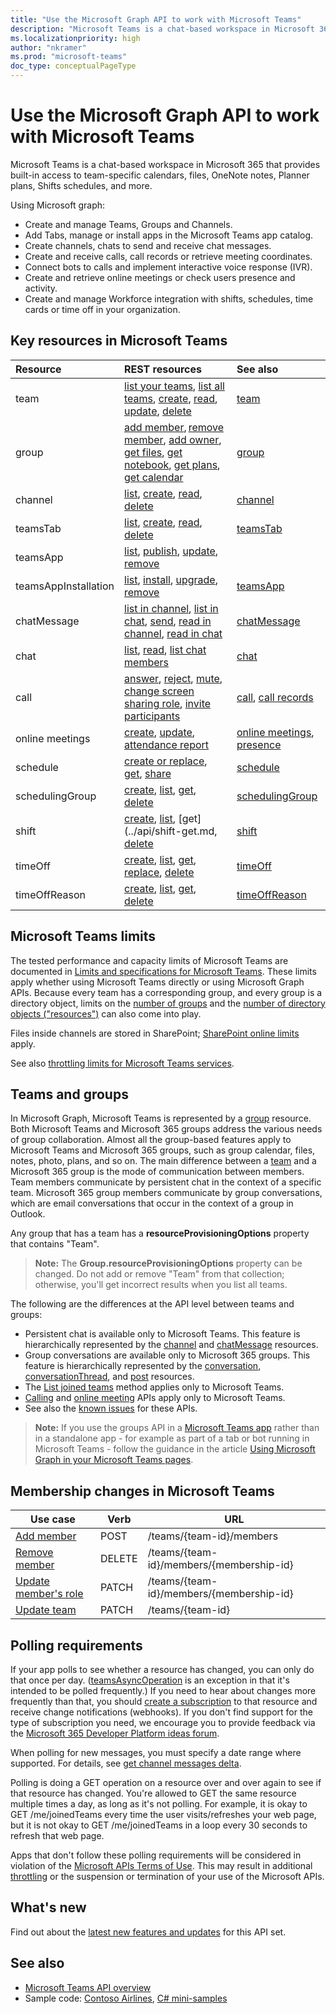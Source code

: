 ```yaml
---
title: "Use the Microsoft Graph API to work with Microsoft Teams"
description: "Microsoft Teams is a chat-based workspace in Microsoft 365 that provides built-in access to team-specific calendars, files, OneNote notes, Planner plans, and more."
ms.localizationpriority: high
author: "nkramer"
ms.prod: "microsoft-teams"
doc_type: conceptualPageType
---
```


# Use the Microsoft Graph API to work with Microsoft Teams

Microsoft Teams is a chat-based workspace in Microsoft 365 that provides built-in access to team-specific calendars, files, OneNote notes, Planner plans, Shifts schedules, and more.

Using Microsoft graph:

- Create and manage Teams, Groups and Channels.
- Add Tabs, manage or install apps in the Microsoft Teams app catalog.
- Create channels, chats to send and receive chat messages. 
- Create and receive calls, call records or retrieve meeting coordinates.
- Connect bots to calls and implement interactive voice response (IVR).
- Create and retrieve online meetings or check users presence and activity.
- Create and manage Workforce integration with shifts, schedules, time cards or time off in your organization. 



## Key resources in Microsoft Teams

| Resource | REST resources | See also |
:-----------|:--------|:--------|
|team| [list your teams](../api/user-list-joinedteams.md), [list all teams](/graph/teams-list-all-teams), [create](../api/team-put-teams.md), [read](../api/team-get.md), [update](../api/team-update.md), [delete](../api/group-delete.md) | [team](../resources/team.md) |
|group| [add member](../api/group-post-members.md), [remove member](../api/group-delete-members.md), [add owner](../api/group-post-owners.md), [get files](drive.md), [get notebook](../resources/notebook.md), [get plans](plannergroup.md), [get calendar](event.md) | [group](../resources/group.md) |
|channel| [list](../api/channel-list.md), [create](../api/channel-post.md), [read](../api/channel-get.md), [delete](../api/channel-delete.md) | [channel](../resources/channel.md) |
|teamsTab| [list](../api/channel-list-tabs.md), [create](../api/channel-post-tabs.md), [read](../api/channel-get-tabs.md), [delete](../api/channel-delete-tabs.md) | [teamsTab](../resources/teamstab.md) |
|teamsApp| [list](../api/appcatalogs-list-teamsapps.md), [publish](../api/teamsapp-publish.md), [update](../api/teamsapp-update.md), [remove](../api/teamsapp-delete.md)|
|teamsAppInstallation| [list](../api/team-list-installedapps.md), [install](../api/team-post-installedapps.md), [upgrade](../api/team-delete-installedapps.md), [remove](../api/team-delete-installedapps.md) | [teamsApp](../resources/teamsapp.md) |
|chatMessage| [list in channel](../api/channel-list-messages.md), [list in chat](../api/chat-list-messages.md), [send](../api/chatmessage-post.md), [read in channel](../api/chatmessage-get.md), [read in chat](../api/chatmessage-get.md) | [chatMessage](../resources/chatmessage.md) |
|chat|[list](../api/chat-list.md), [read](../api/chat-get.md), [list chat members](../api/chat-list-members.md)| [chat](../resources/chat.md) | 
|call| [answer](../api/call-answer.md), [reject](../api/call-reject.md), [mute](../api/call-mute.md), [change screen sharing role](../api/call-changescreensharingrole.md), [invite participants](../api/participant-invite.md) | [call](../resources/call.md), [call records](../resources/callrecords-api-overview.md) |
|online meetings|[create](../resources/application-post-onlinemeetings.md), [update](../resources/onlinemeeting-update.md), [attendance report](../resources/meetingattendancereport.md) | [online meetings](../resources/onlinemeeting.md), [presence](../resources/presence.md) |
|schedule| [create or replace](../api/team-put-schedule.md), [get](../api/schedule-get.md), [share](../api/schedule-share.md) | [schedule](../resources/schedule.md) |
|schedulingGroup| [create](../api/schedule-post-schedulinggroups.md), [list](../api/schedule-list-schedulinggroups.md), [get](../api/schedulinggroup-get.md), [delete](../api/schedulinggroup-delete.md) | [schedulingGroup](../resources/schedulinggroup.md) |
|shift| [create](../api/schedule-post-shifts.md), [list](../api/schedule-list-shifts.md), [get](../api/shift-get.md, [delete](../api/shift-delete.md) | [shift](../resources/shift.md) |
|timeOff| [create](../api/schedule-post-timesoff.md), [list](../api/schedule-list-timesoff.md), [get](../api/timeoff-get.md), [replace](../api/timeoff-put.md), [delete](../api/timeoff-delete.md) | [timeOff](../resources/timeoff.md) |
|timeOffReason| [create](../api/schedule-post-timeoffreasons.md), [list](../api/schedule-list-timeoffreasons.md), [get](../api/timeoffreason-get.md), [delete](../api/timeoffreason-delete.md) | [timeOffReason](../resources/timeoffreason.md) |

## Microsoft Teams limits

The tested performance and capacity limits of Microsoft Teams are documented in
[Limits and specifications for Microsoft Teams](/microsoftteams/limits-specifications-teams).
These limits apply whether using Microsoft Teams directly or using Microsoft Graph APIs.
Because every team has a corresponding group, and every group is a directory object,
limits on the [number of groups](/microsoft-365/admin/create-groups/office-365-groups#group-limits)
and the [number of directory objects ("resources")](/azure/active-directory/users-groups-roles/directory-service-limits-restrictions)
can also come into play. 

Files inside channels are stored in SharePoint; [SharePoint online limits](/office365/servicedescriptions/sharepoint-online-service-description/sharepoint-online-limits) apply.

See also [throttling limits for Microsoft Teams services](/graph/throttling#microsoft-teams-service-limits).

## Teams and groups

In Microsoft Graph, Microsoft Teams is represented by a [group](../resources/group.md) resource. Both Microsoft Teams and Microsoft 365 groups address the various needs of group collaboration. Almost all the group-based features apply to Microsoft Teams and Microsoft 365 groups, such as group calendar, files, notes, photo, plans, and so on. The main difference between a [team](team.md) and a Microsoft 365 group is the mode of communication between members. Team members communicate by persistent chat in the context of a specific team. Microsoft 365 group members communicate by group conversations, which are email conversations that occur in the context of a group in Outlook.

Any group that has a team has a **resourceProvisioningOptions** property that contains "Team".

>**Note:** The **Group.resourceProvisioningOptions** property can be changed.
Do not add or remove "Team" from that collection;
otherwise, you'll get incorrect results when you list all teams.

The following are the differences at the API level between teams and groups:

- Persistent chat is available only to Microsoft Teams. This feature is hierarchically represented by the [channel](../resources/channel.md) and [chatMessage](../resources/chatmessage.md) resources.
- Group conversations are available only to Microsoft 365 groups. This feature is hierarchically represented by the [conversation](../resources/conversation.md), [conversationThread](../resources/conversationthread.md), and [post](../resources/post.md) resources.
- The [List joined teams](../api/user-list-joinedteams.md) method applies only to Microsoft Teams.
- [Calling](../resources/call.md) and [online meeting](../resources/onlinemeeting.md) APIs apply only to Microsoft Teams.
- See also the [known issues](/graph/known-issues) for these APIs.

>**Note:** If you use the groups API in a [Microsoft Teams app](/microsoftteams/platform/#apps-in-microsoft-teams) rather than in a standalone app - for example as part of a tab or bot running in Microsoft Teams - follow the guidance in the article [Using Microsoft Graph in your Microsoft Teams pages](/microsoftteams/platform/resources/microsoft-graph).

## Membership changes in Microsoft Teams

| Use case      | Verb      | URL |
| ------------------------------------- | ------------------------------------------------------------ | ------------------------------------------------------------ |
| [Add member](../api/team-post-members.md)	| POST	    | /teams/{team-id}/members  |
| [Remove member](../api/team-delete-members.md)	| DELETE	| /teams/{team-id}/members/{membership-id} |
| [Update member's role](../api/team-update-members.md)	| PATCH	| /teams/{team-id}/members/{membership-id} |
| [Update team](../api/team-update.md)	| PATCH     | /teams/{team-id} |

## Polling requirements

If your app polls to see whether a resource has changed, you can only do that once per day. 
([teamsAsyncOperation](teamsasyncoperation.md) is an exception in that it's intended to be polled frequently.) 
If you need to hear about changes more frequently than that, you should [create a subscription](../api/subscription-post-subscriptions.md) to that resource and receive change notifications (webhooks). 
If you don't find support for the type of subscription you need, we encourage you to provide feedback via the [Microsoft 365 Developer Platform ideas forum](https://techcommunity.microsoft.com/t5/microsoft-365-developer-platform/idb-p/Microsoft365DeveloperPlatform/label-name/Microsoft%20Graph). 

When polling for new messages, you must specify a date range where supported. For details, see [get channel messages delta](../api/chatmessage-delta.md).

Polling is doing a GET operation on a resource over and over again to see if that resource has changed. 
You're allowed to GET the same resource multiple times a day, as long as it's not polling. 
For example, it is okay to GET /me/joinedTeams every time the user visits/refreshes your web page, 
but it is not okay to GET /me/joinedTeams in a loop every 30 seconds to refresh that web page.

Apps that don't follow these polling requirements will be considered in violation of the
[Microsoft APIs Terms of Use](/legal/microsoft-apis/terms-of-use). This may result in additional [throttling](/graph/throttling) 
or the suspension or termination of your use of the Microsoft APIs.

## What's new
Find out about the [latest new features and updates](/graph/whats-new-overview) for this API set.

## See also

- [Microsoft Teams API overview](/graph/teams-concept-overview)
- Sample code: [Contoso Airlines](https://github.com/microsoftgraph/contoso-airlines-teams-sample), [C# mini-samples](https://github.com/microsoftgraph/csharp-teams-sample-graph)

